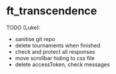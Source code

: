 # ft_transcendence

TODO (Luke):
- sanitise git repo
- delete tournaments when finished
- check and protect all responses
- move scrollbar hiding to css file
- delete accessToken, check messages
